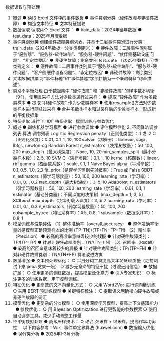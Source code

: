 数据读取与预处理
1. 概述
● 读取 Excel 文件中的事件数据
● 事件类别分类（硬件故障与非硬件故障）
● 构造文本特征
● 文本特征提取
2. 数据读取
读取两个 Excel 文件：
● train_data：2024年全年数据
● test_data：2025年月度数据
3. 事件类别分类
创建硬件故障类别列表，并基于二层事件类别进行分类：
train_data（2024年数据）分类类别定义：
● 硬件故障：二层事件类别属于“服务器”、“服务器-软件缺陷”、“服务器-硬件问题”、“伙伴侧基础设施问题”、“非定位根因”
● 非硬件故障：剩余类别
test_data （2025年数据）分类类别定义：
● 硬件故障：二层事件类别属于“服务器-软件缺陷”、“服务器-硬件问题”、“客户侧硬件设备问题”、“非定位根因”
● 非硬件故障：剩余类别
4. 文本数据拼接
将“事件标题”和“事件描述”字段拼接为一个新的特征“综合描述”。
5. 类别不平衡处理
由于数据集中 “硬件故障” 和 “非硬件故障” 的样本数不均衡（9:1），使用重采样方法对少数类进行过采样：
● 提取 “硬件故障” 作为多数类样本
● 提取 “非硬件故障” 作为少数类样本
● 使用resample()方法对少数类样本进行随机过采样
● 合并多数类样本和过采样后的少数类样本，形成新的平衡数据集
6. 特征提取
进行TF-IDF 特征提取
 
模型训练与参数优化
1. 概述
● 训练机器学习模型
● 进行参数调优
● 评估模型性能
2. 不同算法调参列表
算法
调参列表
Logistic Regression
penalty（正则化类型）：l1 或 l2
C（正则化强度）：0.01, 0.1, 1, 10, 100
solver（求解器）：liblinear, saga, lbfgs, newton-cg
Random Forest
n_estimators（决策树数量）：50, 100, 200
max_depth（最大树深度）：None, 10, 20
min_samples_split（最小分裂样本数）：2, 5, 10
SVM
C（惩罚参数）：0.1, 1, 10
kernel（核函数）：linear, rbf
gamma（核函数系数）：scale, 0.1, 1
Naive Bayes
alpha（平滑参数）：0.1, 0.5, 1.0, 2.0
fit_prior（是否学习类别先验概率）：True 或 False
GBDT
n_estimators（弱学习器数量）：50, 100, 200
learning_rate（学习率）：0.01, 0.1, 0.2
max_depth（最大树深度）：3, 5, 10
AdaBoost
 n_estimators（弱学习器数量）：50, 100, 200
learning_rate（学习率）：0.01, 0.1, 1
estimator（基础分类器）：不同深度的决策树（max_depth = 1, 3, 5）
XGBoost
max_depth（决策树最大深度）：3, 5, 7
learning_rate（学习率）：0.01, 0.1, 0.3
n_estimators（弱学习器数量）：50, 100, 200
colsample_bytree（特征采样率）：0.5, 0.8, 1
subsample（数据采样率）：0.8, 1
3. 模型训练与性能评估
（1）整体准确率（overall_accuracy）
● 整体准确率衡量的是模型正确预测样本的比例
(TP+TN)/(TP+TN+FP+FN)
（2）精准率（Precision）
● 较高的精准率意味着较少的误报
● 针对硬件故障类别：TP/(TP+FP)
● 针对非硬件故障类别：TN/(TN+FN)
（3）召回率（Recall）
● 较高的召回率意味着较少的漏报
● 针对硬件故障类别：TP/(TP+FN)
● 针对非硬件故障类别：TN/(TN+FP)
算法改进方向
1. 数据增强
● 文本预处理优化：
    ○ 采用分词工具提高文本的处理质量（之前测试下来 jieba 效果一般）
    ○ 减少无意义的特征干扰（过滤无用信息）
● 数据扩展：
    ○ 使用更多的训练数据，提高模型泛化能力
● 引入专家知识：
    ○ 标注更多的训练数据，用于模型训练。
2. 特征优化
● 更高效的文本向量化方式：
    ○ 采用 Word2Vec 进行词向量训练
    ○ 采用 BERT 预训练模型
● 关键特征标注：
    ○ 提取语义明确指向硬件故障或非硬件故障的词汇
3. 模型优化
● 更复杂的分类模型：
    ○ 使用深度学习模型，提高上下文感知能力
   
● 参数优化：
    ○ 用 Bayesian Optimization 进行更智能的参数搜索
    ○ 使用自动调参工具，减少手动调整工作量
4. 不平衡数据处理
● 高级采样技术：
    ○ 结合 欠采样 + 过采样，提高样本均衡性
   
 
以下内容参考：Wiki: 事件单定界算法 (huawei.com)
● 数据输入优化
● 误分类分析
● 2025年1-3月分析

